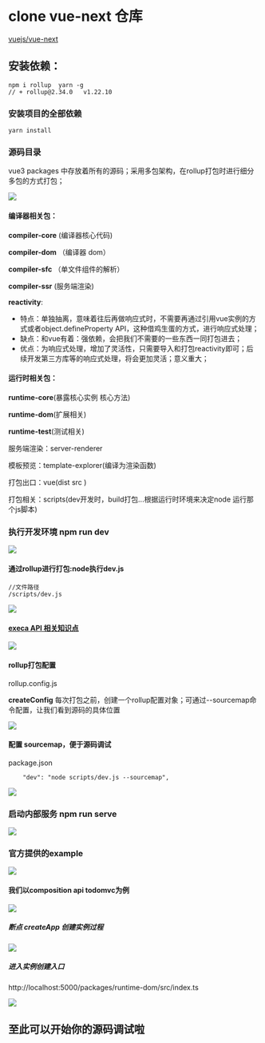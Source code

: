 # clone vue-next 仓库

[vuejs/vue-next](https://github.com/vuejs/vue-next)

## 安装依赖：
```
npm i rollup  yarn -g
// + rollup@2.34.0   v1.22.10
```
### 安装项目的全部依赖
```
yarn install
```
### 源码目录
vue3 packages 中存放着所有的源码；采用多包架构，在rollup打包时进行细分多包的方式打包；

![](https://p1-juejin.byteimg.com/tos-cn-i-k3u1fbpfcp/a4ba4ea1cbda4c1ab5336dacdc5ca1ab~tplv-k3u1fbpfcp-watermark.image)

#### 编译器相关包：

**compiler-core** (编译器核心代码)

**compiler-dom** （编译器 dom）

**compiler-sfc** （单文件组件的解析）

**compiler-ssr** (服务端渲染) 


**reactivity**:
* 特点：单独抽离，意味着往后再做响应式时，不需要再通过引用vue实例的方式或者object.defineProperty API，这种借鸡生蛋的方式，进行响应式处理；
* 缺点：和vue有着：强依赖，会把我们不需要的一些东西一同打包进去；
* 优点：为响应式处理，增加了灵活性，只需要导入和打包reactivity即可；后续开发第三方库等的响应式处理，将会更加灵活；意义重大；

#### 运行时相关包：
**runtime-core**(暴露核心实例 核心方法)

**runtime-dom**(扩展相关)  

**runtime-test**(测试相关)

服务端渲染：server-renderer

模板预览：template-explorer(编译为渲染函数)

打包出口：vue(dist src )

打包相关：scripts(dev开发时，build打包...根据运行时环境来决定node 运行那个js脚本)

### 执行开发环境 npm run dev
![](https://p3-juejin.byteimg.com/tos-cn-i-k3u1fbpfcp/3dcecc48fd044d1085b31175faede4f5~tplv-k3u1fbpfcp-watermark.image)

#### 通过rollup进行打包:node执行dev.js
```
//文件路径
/scripts/dev.js
```
![](https://p9-juejin.byteimg.com/tos-cn-i-k3u1fbpfcp/ac574170f9fb43628bc278d50d14ad02~tplv-k3u1fbpfcp-watermark.image)
#### [execa API 相关知识点](https://www.npmjs.com/package/execa)
![](https://p9-juejin.byteimg.com/tos-cn-i-k3u1fbpfcp/4f08f06b91774d349c69796d91588e98~tplv-k3u1fbpfcp-watermark.image)

#### rollup打包配置
rollup.config.js 
 
 **createConfig** 每次打包之前，创建一个rollup配置对象；可通过--sourcemap命令配置，让我们看到源码的具体位置
 
![](https://p9-juejin.byteimg.com/tos-cn-i-k3u1fbpfcp/f5ab9cfd514f46b8b18b8c21e7c40cda~tplv-k3u1fbpfcp-watermark.image)

#### 配置 sourcemap，便于源码调试 
package.json
```
    "dev": "node scripts/dev.js --sourcemap",
```
![](https://p3-juejin.byteimg.com/tos-cn-i-k3u1fbpfcp/42146447723948a9a2c904b00cb3a126~tplv-k3u1fbpfcp-watermark.image)

### 启动内部服务 npm run serve
![](https://p6-juejin.byteimg.com/tos-cn-i-k3u1fbpfcp/6037b3465a104b388548a0ac2ee4dadd~tplv-k3u1fbpfcp-watermark.image)
### 官方提供的example
![](https://p6-juejin.byteimg.com/tos-cn-i-k3u1fbpfcp/b1b6918efb864ff3a868110e5c3362a2~tplv-k3u1fbpfcp-watermark.image)
#### 我们以composition api todomvc为例
![](https://p1-juejin.byteimg.com/tos-cn-i-k3u1fbpfcp/d01ddd1ee9344cd2b5d2e57bd71d642b~tplv-k3u1fbpfcp-watermark.image)
##### 断点 createApp 创建实例过程
![](https://p3-juejin.byteimg.com/tos-cn-i-k3u1fbpfcp/3e0661c0facf4b739367f00d6566453b~tplv-k3u1fbpfcp-watermark.image)
##### 进入实例创建入口

http://localhost:5000/packages/runtime-dom/src/index.ts

![](https://p3-juejin.byteimg.com/tos-cn-i-k3u1fbpfcp/9ca54d566eb141389b9be33f60efd8f4~tplv-k3u1fbpfcp-watermark.image)

## 至此可以开始你的源码调试啦